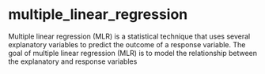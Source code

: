 # multiple_linear_regression
Multiple linear regression (MLR) is a statistical technique that uses several explanatory variables to predict the outcome of a response variable. The goal of multiple linear regression (MLR) is to model the relationship between the explanatory and response variables
